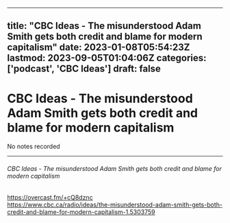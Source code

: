 
---
title: "CBC Ideas - The misunderstood Adam Smith gets both credit and blame for modern capitalism"
date: 2023-01-08T05:54:23Z
lastmod: 2023-09-05T01:04:06Z
categories: ['podcast', 'CBC Ideas']
draft: false
---


# CBC Ideas - The misunderstood Adam Smith gets both credit and blame for modern capitalism

No notes recorded

- - -
###### CBC Ideas - The misunderstood Adam Smith gets both credit and blame for modern capitalism

https://overcast.fm/+cQ8dznc  
https://www.cbc.ca/radio/ideas/the-misunderstood-adam-smith-gets-both-credit-and-blame-for-modern-capitalism-1.5303759

<!-- #public #podcast #CBC Ideas# -->

<!-- {BearID:87AA65B2-30CE-4D4C-9C2A-0795DCFA3E3B-28016-00002D97C8707C53} -->
